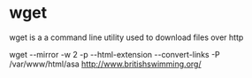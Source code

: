 # wget

wget is a a command line utility used to download files over http

wget --mirror  -w 2  -p --html-extension --convert-links -P /var/www/html/asa http://www.britishswimming.org/